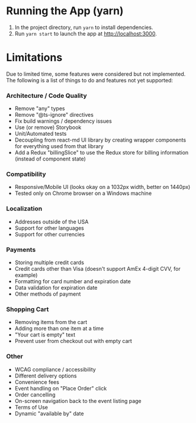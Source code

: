 

# Running the App (yarn)

1. In the project directory, run `yarn` to install dependencies.
2. Run `yarn start` to launch the app at [http://localhost:3000](http://localhost:3000).

# Limitations

Due to limited time, some features were considered but not implemented. The following is a list of things to do and features not yet supported:

### Architecture / Code Quality
* Remove "any" types
* Remove "@ts-ignore" directives
* Fix build warnings / dependency issues
* Use (or remove) Storybook
* Unit/Automated tests
* Decoupling from react-md UI library by creating wrapper components for everything used from that library
* Add a Redux "billingSlice" to use the Redux store for billing information (instead of component state)

### Compatibility
* Responsive/Mobile UI (looks okay on a 1032px width, better on 1440px)
* Tested only on Chrome browser on a Windows machine

### Localization
* Addresses outside of the USA
* Support for other languages
* Support for other currencies

### Payments
* Storing multiple credit cards
* Credit cards other than Visa (doesn't support AmEx 4-digit CVV, for example)
* Formatting for card number and expiration date
* Data validation for expiration date
* Other methods of payment

### Shopping Cart
* Removing items from the cart
* Adding more than one item at a time
* "Your cart is empty" text
* Prevent user from checkout out with empty cart

### Other
* WCAG compliance / accessibility
* Different delivery options
* Convenience fees
* Event handling on "Place Order" click
* Order cancelling
* On-screen navigation back to the event listing page
* Terms of Use
* Dynamic "available by" date

